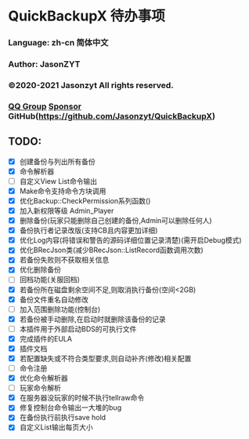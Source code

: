 ﻿# QuickBackupX 待办事项 
### Language: zh-cn 简体中文
### Author: JasonZYT
### ©2020-2021 Jasonzyt All rights reserved.
### [QQ Group](https://jq.qq.com/?wv=1027&k=XQ95YehZ)  [Sponsor](http://pay.sa2y.net/paypage/?merchant=97a6ueUjyemLZeyQZK3TaCKluhQu5FTZM2LvKrX%2Btlpm)  GitHub(https://github.com/Jasonzyt/QuickBackupX)

## TODO:
- [x] 创建备份与列出所有备份
- [x] 命令解析器
- [ ] 自定义View List命令输出
- [x] Make命令支持命令方块调用
- [x] 优化Backup::CheckPermission系列函数()
- [x] 加入新权限等级 Admin_Player
- [x] 删除备份(玩家只能删除自己创建的备份,Admin可以删除任何人)
- [x] 备份执行者记录改版(支持CB且内容更加详细)
- [x] 优化Log内容(将错误和警告的源码详细位置记录清楚)(需开启Debug模式)
- [x] 优化BRecJson类(减少BRecJson::ListRecord函数调用次数)
- [x] 若备份失败则不获取相关信息
- [x] 优化删除备份
- [ ] 回档功能(关服回档)
- [x] 若备份所在磁盘剩余空间不足,则取消执行备份(空间<2GB)
- [x] 备份文件重名自动修改
- [ ] 加入范围删除功能(控制台)
- [x] 若备份被手动删除,在启动时就删除该备份的记录
- [ ] 本插件用于外部启动BDS的可执行文件
- [x] 完成插件的EULA
- [x] 插件文档
- [x] 若配置缺失或不符合类型要求,则自动补齐(修改)相关配置
- [ ] 命令注册
- [x] 优化命令解析器
- [ ] 玩家命令解析
- [x] 在服务器没玩家的时候不执行tellraw命令
- [x] 修复控制台命令输出一大堆的bug
- [x] 在备份执行前执行save hold
- [x] 自定义List输出每页大小